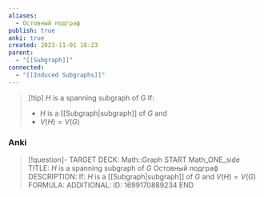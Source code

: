 ```yaml
---
aliases:
  - Остовный подграф
publish: true
anki: true
created: 2023-11-01 18:23
parent:
  - "[[Subgraph]]"
connected:
  - "[[Induced Subgraphs]]"
---
```


> [!tip] $H$ is a spanning subgraph of $G$ 
> If:
> - $H$ is a [[Subgraph|subgraph]] of $G$ and 
> - $V(H)=V(G)$

### Anki
> [!question]-
TARGET DECK: Math::Graph
START
Math_ONE_side
TITLE: $H$ is a spanning subgraph of $G$ 
Остовный подграф
DESCRIPTION: If:
$H$ is a [[Subgraph|subgraph]] of $G$ and 
$V(H)=V(G)$
FORMULA: 
ADDITIONAL:
ID: 1699170889234
END













